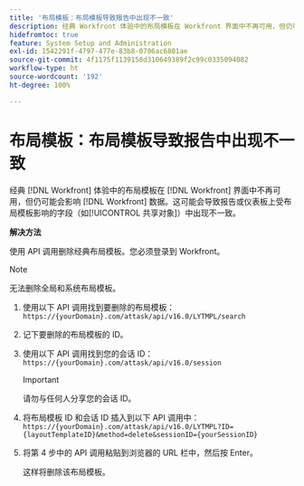 ```yaml
---
title: '布局模板：布局模板导致报告中出现不一致'
description: 经典 Workfront 体验中的布局模板在 Workfront 界面中不再可用，但仍可能会影响 Workfront 数据。这可能会导致报告或仪表板上受布局模板影响的字段（如“共享对象”）中出现不一致。
hidefromtoc: true
feature: System Setup and Administration
exl-id: 1542291f-4797-477e-83b8-0706ac6801ae
source-git-commit: 4f1175f1139158d310649389f2c99c0335094082
workflow-type: ht
source-wordcount: '192'
ht-degree: 100%

---
```


# 布局模板：布局模板导致报告中出现不一致

经典 [!DNL Workfront] 体验中的布局模板在 [!DNL Workfront] 界面中不再可用，但仍可能会影响 [!DNL Workfront] 数据。这可能会导致报告或仪表板上受布局模板影响的字段（如[!UICONTROL 共享对象]）中出现不一致。

**解决方法**

使用 API 调用删除经典布局模板。您必须登录到 Workfront。

>[!NOTE]
>
>无法删除全局和系统布局模板。

1. 使用以下 API 调用找到要删除的布局模板：
   `https://{yourDomain}.com/attask/api/v16.0/LYTMPL/search`
1. 记下要删除的布局模板的 ID。
1. 使用以下 API 调用找到您的会话 ID：
   `https://{yourDomain}.com/attask/api/v16.0/session`

   >[!IMPORTANT]
   >
   >请勿与任何人分享您的会话 ID。

1. 将布局模板 ID 和会话 ID 插入到以下 API 调用中：
   `https://{yourDomain}.com/attask/api/v16.0/LYTMPL?ID={layoutTemplateID}&method=delete&sessionID={yourSessionID}`
1. 将第 4 步中的 API 调用粘贴到浏览器的 URL 栏中，然后按 Enter。

   这样将删除该布局模板。
